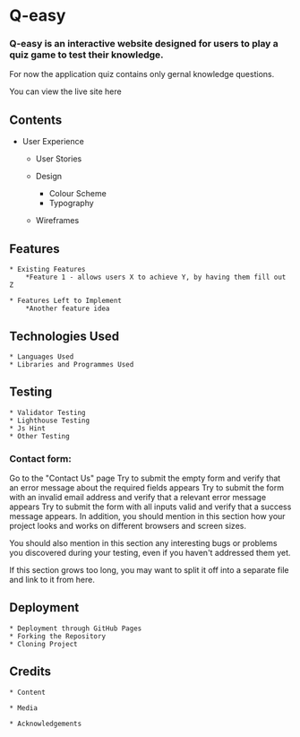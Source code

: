 # Q-easy
### Q-easy is an interactive website designed for users to play a quiz game to test their knowledge.
For now the application quiz contains only gernal knowledge questions.

You can view the live site here 

## Contents

* User Experience
    * User Stories

    * Design
        * Colour Scheme
        * Typography

    * Wireframes

## Features
    * Existing Features
        *Feature 1 - allows users X to achieve Y, by having them fill out Z

    * Features Left to Implement
        *Another feature idea

## Technologies Used
    * Languages Used
    * Libraries and Programmes Used

## Testing
    * Validator Testing
    * Lighthouse Testing
    * Js Hint
    * Other Testing

### Contact form:
Go to the "Contact Us" page
Try to submit the empty form and verify that an error message about the required fields appears
Try to submit the form with an invalid email address and verify that a relevant error message appears
Try to submit the form with all inputs valid and verify that a success message appears.
In addition, you should mention in this section how your project looks and works on different browsers and screen sizes.

You should also mention in this section any interesting bugs or problems you discovered during your testing, even if you haven't addressed them yet.

If this section grows too long, you may want to split it off into a separate file and link to it from here.

## Deployment
    * Deployment through GitHub Pages
    * Forking the Repository
    * Cloning Project

## Credits
    * Content

    * Media

    * Acknowledgements
